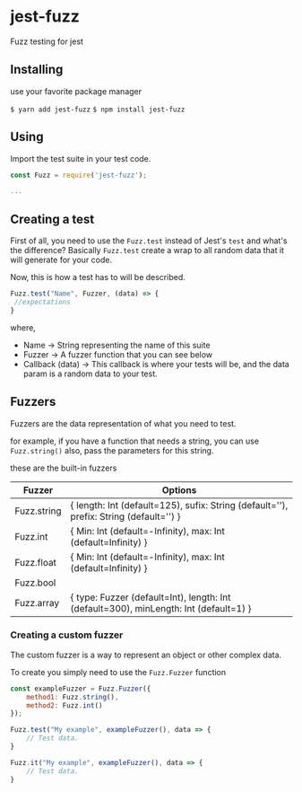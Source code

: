 # jest-fuzz

Fuzz testing for jest

## Installing

use your favorite package manager

`$ yarn add jest-fuzz`
`$ npm install jest-fuzz`

## Using

Import the test suite in your test code.

```javascript
const Fuzz = require('jest-fuzz');

...
```

## Creating a test

First of all, you need to use the `Fuzz.test` instead of Jest's `test` and what's the difference?
Basically `Fuzz.test` create a wrap to all random data that it will generate for your code.

Now, this is how a test has to will be described.

```javascript
Fuzz.test("Name", Fuzzer, (data) => {
 //expectations
}
```

where,

- Name -> String representing the name of this suite
- Fuzzer -> A fuzzer function that you can see below
- Callback (data) -> This callback is where your tests will be, and the data param is a random data to your test.

## Fuzzers

Fuzzers are the data representation of what you need to test.

for example, if you have a function that needs a string, you can use `Fuzz.string()` also, pass the parameters for this string.

these are the built-in fuzzers

| Fuzzer      | Options                                                                                |
|-------------|----------------------------------------------------------------------------------------|
| Fuzz.string | { length: Int (default=125), sufix: String (default=''), prefix: String (default='') } |
| Fuzz.int    | { Min: Int (default=-Infinity), max: Int (default=Infinity) }                          |
| Fuzz.float  | { Min: Int (default=-Infinity), max: Int (default=Infinity) }                          |
| Fuzz.bool   |                                                                                        |
| Fuzz.array  | { type: Fuzzer (default=Int), length: Int (default=300), minLength: Int (default=1) }  |

### Creating a custom fuzzer

The custom fuzzer is a way to represent an object or other complex data.

To create you simply need to use the `Fuzz.Fuzzer` function

```javascript
const exampleFuzzer = Fuzz.Fuzzer({
    method1: Fuzz.string(),
    method2: Fuzz.int()
});

Fuzz.test("My example", exampleFuzzer(), data => {
    // Test data.
}

Fuzz.it("My example", exampleFuzzer(), data => {
    // Test data.
}
```
